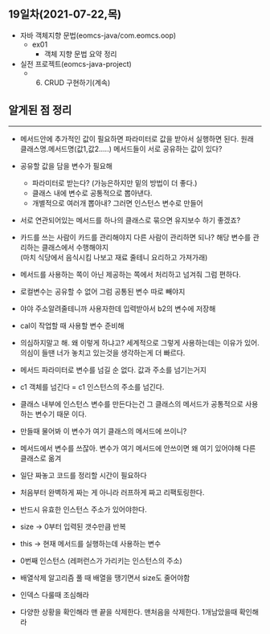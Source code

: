 ## 19일차(2021-07-22,목)

- 자바 객체지향 문법(eomcs-java/com.eomcs.oop)
  - ex01
    - 객체 지향 문법 요약 정리
- 실전 프로젝트(eomcs-java-project)
  - 6. CRUD 구현하기(계속)

## 알게된 점 정리

---

- 메서드안에 추가적인 값이 필요하면 파라미터로 값을 받아서 실행하면 된다.
  원래 클래스명.메서드명(값1,값2.....)
  메서드들이 서로 공유하는 값이 있다?
- 공유할 값을 담을 변수가 필요해

  - 파라미터로 받는다? (가능은하지만 밑의 방법이 더 좋다.)
  - 클래스 내에 변수로 공통적으로 뽑아낸다.
  - 개별적으로 여러개 뽑아내? 그러면 인스턴스 변수로 만들어

- 서로 연관되어있는 메서드를 하나의 클래스로 묶으면 유지보수 하기 좋겠죠?
- 카드를 쓰는 사람이 카드를 관리해야지 다른 사람이 관리하면 되나?
  해당 변수를 관리하는 클래스에서 수행해야지<br>
  (마치 식당에서 음식시킴 나보고 재료 줄테니 요리하고 가져가래)
- 메서드를 사용하는 쪽이 아닌 제공하는 쪽에서 처리하고 넘겨줘 그럼 편하다.

- 로컬변수는 공유할 수 없어 그럼 공통된 변수 따로 빼야지

- 야야 주소알려줄테니까 사용자한데 입력받아서 b2의 변수에 저장해
- cal이 작업할 때 사용할 변수 준비해

- 의심하지말고 해. 왜 이렇게 하냐고?
  세계적으로 그렇게 사용하는데는 이유가 있어. 의심이 들땐 너가 놓치고 있는것을 생각하는게 더 빠르다.

- 메서드 파라미터로 변수를 넘길 순 없다. 값과 주소를 넘기는거지

- c1 객체를 넘긴다 = c1 인스턴스의 주소를 넘긴다.

- 클래스 내부에 인스턴스 변수를 만든다는건 그 클래스의 메서드가 공통적으로 사용하는 변수기 때문
  이다.
- 만들때 물어봐 이 변수가 여기 클래스의 메서드에 쓰이니?
- 메서드에서 변수를 쓰잖아. 변수가 여기 메서드에 안쓰이면 왜 여기 있어야해 다른 클래스로 옮겨

- 일단 짜놓고 코드를 정리할 시간이 필요하다
- 처음부터 완벽하게 짜는 게 아니라 러프하게 짜고 리팩토링한다.

- 반드시 유효한 인스턴스 주소가 있어야한다.

- size -> 0부터 입력된 갯수만큼 반복
- this -> 현재 메서드를 실행하는데 사용하는 변수

- 0번째 인스턴스 (레퍼런스가 가리키는 인스턴스의 주소)

- 배열삭제 알고리즘 풀 때 배열을 땡기면서 size도 줄어야함

- 인덱스 다룰때 조심해라
- 다양한 상황을 확인해라
  맨 끝을 삭제한다.
  맨처음을 삭제한다.
  1개남았을때
  확인해라
